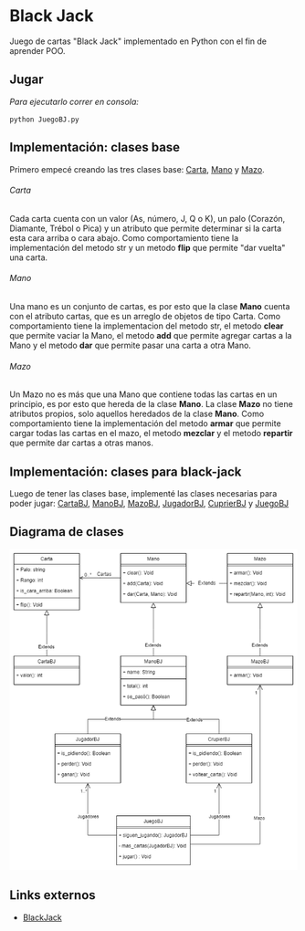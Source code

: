 <h1> Black Jack </h1>

Juego de cartas "Black Jack" implementado en Python con el fin de aprender POO.<br>

## Jugar
_Para ejecutarlo correr en consola:_<br>
```
python JuegoBJ.py
```

## Implementación: clases base

Primero empecé creando las tres clases base: [Carta](Carta.py), [Mano](Mano.py) y [Mazo](Mazo.py). 

###### Carta

Cada carta cuenta con un valor (As, número, J, Q o K), un palo (Corazón, Diamante, Trébol o Pica) y un atributo que permite determinar si la carta esta cara arriba o cara abajo.
Como comportamiento tiene la implementación del metodo str y un metodo __flip__ que permite "dar vuelta" una carta.

###### Mano

Una mano es un conjunto de cartas, es por esto que la clase __Mano__ cuenta con el atributo cartas, que es un arreglo de objetos de tipo Carta.
Como comportamiento tiene la implementacion del metodo str, el metodo __clear__ que permite vaciar la Mano, el metodo __add__ que permite agregar cartas a la Mano y el metodo __dar__ que permite pasar una carta a otra Mano.

###### Mazo

Un Mazo no es más que una Mano que contiene todas las cartas en un principio, es por esto que hereda de la clase __Mano__. La clase __Mazo__ no tiene atributos propios, solo aquellos heredados de la clase __Mano__.
Como comportamiento tiene la implementación del metodo __armar__ que permite cargar todas las cartas en el mazo, el metodo __mezclar__ y el metodo __repartir__ que permite dar cartas a otras manos.

## Implementación: clases para black-jack

Luego de tener las clases base, implementé las clases necesarias para poder jugar: [CartaBJ](CartaBJ.py), [ManoBJ](ManoBJ), [MazoBJ](MazoBJ), [JugadorBJ](JugadorBJ), [CuprierBJ](CuprierBJ) y [JuegoBJ](JuegoBJ)


## Diagrama de clases

![Diagrama de clases](BlackJack.png)

## Links externos

* [BlackJack](https://es.wikipedia.org/wiki/Blackjack)